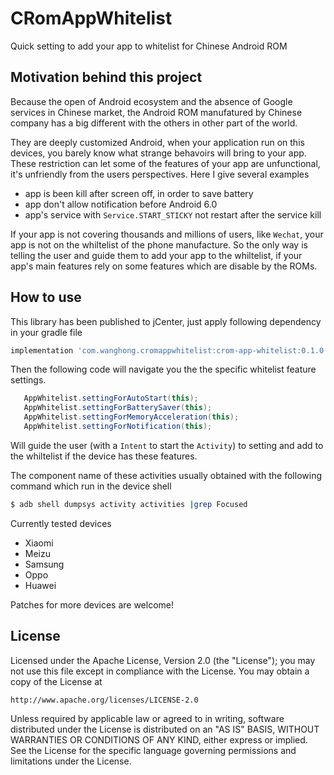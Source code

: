 CRomAppWhitelist
======
Quick setting to add your app to whitelist for Chinese Android ROM

Motivation behind this project
------

Because the open of Android ecosystem and the absence of Google services in Chinese market, the Android ROM manufatured by Chinese company has a big different with the others in other part of the world.

They are deeply customized Android, when your application run on this devices, you barely know what strange behavoirs will bring to your app. These restriction can let some of the features of your app are unfunctional, it's unfriendly from the users perspectives. Here I give several examples

* app is been kill after screen off, in order to save battery
* app don't allow notification before Android 6.0
* app's service with `Service.START_STICKY` not restart after the service kill

If your app is not covering thousands and millions of users, like `Wechat`, your app is not on the whiltelist of the phone manufacture. So the only way is telling the user and guide them to add your app to the whiltelist, if your app's main features rely on some features which are disable by the ROMs.

How to use
------

This library has been published to jCenter, just apply following dependency in your gradle file

```gradle
implementation 'com.wanghong.cromappwhitelist:crom-app-whitelist:0.1.0'
```

Then the following code will navigate you the the specific whitelist feature settings.

```java
   AppWhitelist.settingForAutoStart(this);
   AppWhitelist.settingForBatterySaver(this);
   AppWhitelist.settingForMemoryAcceleration(this);
   AppWhitelist.settingForNotification(this);
```
Will guide the user (with a `Intent` to start the `Activity`) to setting and add to the whiltelist if the device has these features.

The component name of these activities usually obtained with the following command which run in the device shell

```sh
$ adb shell dumpsys activity activities |grep Focused
```

Currently tested devices

* Xiaomi
* Meizu
* Samsung
* Oppo
* Huawei

Patches for more devices are welcome!

License
------
Licensed under the Apache License, Version 2.0 (the "License");
you may not use this file except in compliance with the License.
You may obtain a copy of the License at

    http://www.apache.org/licenses/LICENSE-2.0

Unless required by applicable law or agreed to in writing, software
distributed under the License is distributed on an "AS IS" BASIS,
WITHOUT WARRANTIES OR CONDITIONS OF ANY KIND, either express or implied.
See the License for the specific language governing permissions and
limitations under the License.
